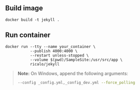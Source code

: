 ## Build image

```
docker build -t jekyll .
```

## Run container

```
docker run --tty --name your_container \
           --publish 4000:4000 \
           --restart unless-stopped \
           --volume $(pwd)/SampleSite:/usr/src/app \
           ricalo/jekyll
```

> **Note:** On Windows, append the following arguments:
> ```bash
> --config _config.yml,_config_dev.yml --force_polling
> ```
